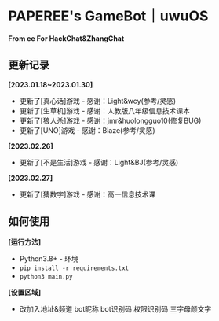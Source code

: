 # PAPEREE's GameBot｜uwuOS
**From ee For HackChat&ZhangChat**


## 更新记录
**[2023.01.18~2023.01.30]**
- 更新了[真心话]游戏 - 感谢：Light&wcy(参考/灵感)
- 更新了[生草机]游戏 - 感谢：人教版八年级信息技术课本
- 更新了[狼人杀]游戏 - 感谢：jmr&huolongguo10(修复BUG)
- 更新了[UNO]游戏 - 感谢：Blaze(参考/灵感)

**[2023.02.26]**
- 更新了[不是生活]游戏 - 感谢：Light&BJ(参考/灵感)

**[2023.02.27]**
- 更新了[猜数字]游戏 - 感谢：高一信息技术课


## 如何使用
**[运行方法]**
- Python3.8+ - 环境
- `pip install -r requirements.txt`
- `python3 main.py`

**[设置区域]**
- 改加入地址&频道 bot昵称 bot识别码 权限识别码 三字母颜文字
